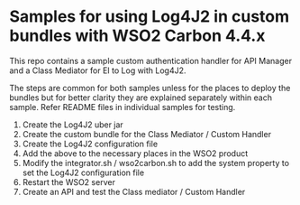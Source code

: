 # Samples for using Log4J2 in custom bundles with WSO2 Carbon 4.4.x

This repo contains a sample custom authentication handler for API Manager and a Class Mediator for EI to Log with Log4J2.

The steps are common for both samples unless for the places to deploy the bundles but for better clarity they are explained separately within each sample.
Refer README files in individual samples for testing.

1. Create the Log4J2 uber jar
2. Create the custom bundle for the Class Mediator / Custom Handler
3. Create the Log4J2 configuration file
4. Add the above to the necessary places in the WSO2 product
5. Modify the integrator.sh / wso2carbon.sh to add the system property to set the Log4J2 configuration file
6. Restart the WSO2 server
7. Create an API and test the Class mediator / Custom Handler
